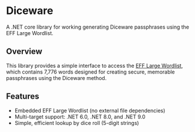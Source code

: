 # Diceware

A .NET core library for working generating Diceware passphrases using the EFF Large Wordlist.

## Overview

This library provides a simple interface to access the [EFF Large Wordlist](https://www.eff.org/deeplinks/2016/07/new-wordlists-random-passphrases), which contains 7,776 words designed for creating secure, memorable passphrases using the Diceware method.

## Features

- Embedded EFF Large Wordlist (no external file dependencies)
- Multi-target support: .NET 6.0, .NET 8.0, and .NET 9.0
- Simple, efficient lookup by dice roll (5-digit strings)
